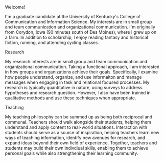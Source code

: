 Welcome!

I'm a graduate candidate at the University of Kentucky's College of Communication and Information Science. 
My interests are in small group and team communication and organizational communication. 
I'm originally from Corydon, Iowa (90 minutes south of Des Moines), where I grew up on a farm. 
In addition to scholarship, I enjoy reading fantasy and historical fiction, running, and attending cycling classes.

Research

My research interests are in small group and team communication and organizational communication. 
Taking a functional approach, I am interested in how groups and organizations achieve their goals. 
Specifically, I examine how people understand, organize, and use informaiton and manage messages when engaging in task and relational focused processes. 
My research is typically quantitative in nature, using surveys to address hypotheses and research question. However, I also have been trained in qualitative methods and use these techniques when appropriate. 

Teaching

My teaching philosophy can be summed up as being both reciprocal and communal. 
Teachers should walk alongside their students, helping them understand and apply content to real-world situations. Interaction with students should serve as a source of inspiration, helping teachers learn new ways of teaching information, identify new avenues for research, and expand ideas beyond their own field of experience.
Together, teachers and students may build their own indivdiual skills, enabling them to achieve personal goals while also strengthening their learning community. 

<!---
hillaryrhamilton/hillaryrhamilton is a ✨ special ✨ repository because its `README.md` (this file) appears on your GitHub profile.
You can click the Preview link to take a look at your changes.
--->
